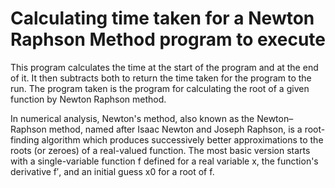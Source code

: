 # Calculating time taken for a Newton Raphson Method program to execute
This program calculates the time at the start of the program and at the end of it. It then subtracts both to return the time taken for the program to the run. 
The program taken is the program for calculating the root of a given function by Newton Raphson method.

In numerical analysis, Newton's method, also known as the Newton–Raphson method, named after Isaac Newton and Joseph Raphson, is a root-finding algorithm which produces successively better approximations to the roots (or zeroes) of a real-valued function. The most basic version starts with a single-variable function f defined for a real variable x, the function's derivative f′, and an initial guess x0 for a root of f. 
